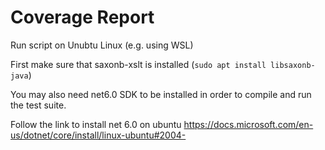 # Coverage Report

Run script on Unubtu Linux (e.g. using WSL)

First make sure that saxonb-xslt is installed (`sudo apt install libsaxonb-java`)

You may also need net6.0 SDK to be installed in order to compile and run the test suite. 

Follow the link to install net 6.0 on ubuntu
https://docs.microsoft.com/en-us/dotnet/core/install/linux-ubuntu#2004-